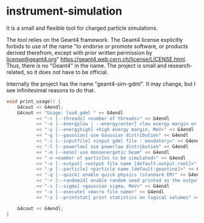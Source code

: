 # instrument-simulation
It is a small and flexible tool for charged particle simulations.

The tool relies on the Geant4 framework. The Geant4 license explicitly forbids to use of the name "to endorse or promote software, or products derived therefrom, except with prior written permission by license@geant4.org" https://geant4.web.cern.ch/license/LICENSE.html. Thus, there is no "Geant4" in the name. The project is small and research-related, so it does not have to be official.

Internally the project has the name "geant4-sim-gdml". It may change, but I see infinitesimal reasons to do that.

```cpp
void print_usage() {
    G4cout << G4endl;
    G4cout << "Usage: load_gdml " << G4endl
           << "-c [--threads] <number of threads>" << G4endl
           << "-e [--energylow | --energycenter] <low energy margin or central energy (use -m/--mono), MeV>" << G4endl
           << "-y [--energyhigh] <high energy margin, MeV>" << G4endl
           << "-g [--gaussian] use Gaussian distribution" << G4endl
           << "-i [--inputfile] <input gdml file : mandatory>" << G4endl
           << "-l [--powerlaw] use powerlaw distribution" << G4endl
           << "-m [--mono] use monoenergetic beam" << G4endl
           << "-n <number of particles to be simulated>" << G4endl
           << "-o [--output] <output file name [default:output.root]>" << G4endl
           << "-p [--particle] <particle name [default:geantino]>" << G4endl
           << "-q [--quick] enable quick physics (standard EM)" << G4endl
           << "-r [--randomid] enable random seed printed as the output suffix" << G4endl
           << "-s [--sigma] <gaussian sigma, MeV>" << G4endl
           << "-x [--execute] <macro file name>" << G4endl
           << "-z [--printstat] print statistics on logical volumes" << G4endl;

    G4cout << G4endl;
}
```
